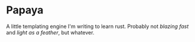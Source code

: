# Papaya

A little templating engine I'm writing to learn rust.
Probably not _blazing fast_ and _light as a feather_, but whatever.
